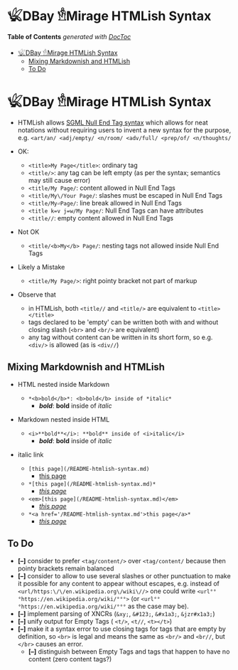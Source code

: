 

# 𓆤DBay 𓁛Mirage HTMLish Syntax



<!-- START doctoc generated TOC please keep comment here to allow auto update -->
<!-- DON'T EDIT THIS SECTION, INSTEAD RE-RUN doctoc TO UPDATE -->
**Table of Contents**  *generated with [DocToc](https://github.com/thlorenz/doctoc)*

- [𓆤DBay 𓁛Mirage HTMLish Syntax](#%F0%93%86%A4dbay-%F0%93%81%9Bmirage-htmlish-syntax)
  - [Mixing Markdownish and HTMLish](#mixing-markdownish-and-htmlish)
  - [To Do](#to-do)

<!-- END doctoc generated TOC please keep comment here to allow auto update -->



# 𓆤DBay 𓁛Mirage HTMLish Syntax


* HTMLish allows [SGML Null End Tag
  syntax](https://en.wikipedia.org/wiki/Standard_Generalized_Markup_Language#NET) which allows for neat
  notations without requiring users to invent a new syntax for the purpose, e.g. `<art/an/ <adj/empty/
  <n/room/ <adv/full/ <prep/of/ <n/thoughts/`

* OK:
  * `<title>My Page</title>`: ordinary tag
  * `<title/>`: any tag can be left empty (as per the syntax; semantics may still cause error)
  * `<title/My Page/`: content allowed in Null End Tags
  * `<title/My\/Your Page/`: slashes must be escaped in Null End Tags
  * `<title/My⏎Page/`: line break allowed in Null End Tags
  * `<title k=v j=w/My Page/`: Null End Tags can have attributes
  * `<title//`: empty content allowed in Null End Tags

* Not OK
  * `<title/<b>My</b> Page/`: nesting tags not allowed inside Null End Tags

* Likely a Mistake
  * `<title/My Page/>`: right pointy bracket not part of markup

* Observe that
  * in HTMLish, both `<title//` and `<title/>` are equivalent to `<title></title>`
  * tags declared to be 'empty' can be written both with and without closing slash (`<br>` and `<br/>` are
    equivalent)
  * any tag without content can be written in its short form, so e.g. `<div/>` is allowed (as is `<div//`)

## Mixing Markdownish and HTMLish

* HTML nested inside Markdown
  * `*<b>bold</b>*: <b>bold</b> inside of *italic*`
    * *<b>bold</b>*: <b>bold</b> inside of *italic*

* Markdown nested inside HTML
  * `<i>**bold**</i>: **bold** inside of <i>italic</i>`
    * <i>**bold**</i>: **bold** inside of <i>italic</i>

* italic link
  * `[this page](/README-htmlish-syntax.md)`
    * [this page](/README-htmlish-syntax.md)
  * `*[this page](/README-htmlish-syntax.md)*`
    * *[this page](/README-htmlish-syntax.md)*
  * `<em>[this page](/README-htmlish-syntax.md)</em>`
    * <em>[this page](/README-htmlish-syntax.md)</em>
  * `*<a href='/README-htmlish-syntax.md'>this page</a>*`
    * *<a href='/README-htmlish-syntax.md'>this page</a>*

## To Do

* **[–]** consider to prefer `<tag/content/>` over `<tag/content/` because then pointy brackets remain
  balanced
* **[–]** consider to allow to use several slashes or other punctuation to make it possible for any content
  to appear without escapes, e.g. instead of `<url/https:\/\/en.wikipedia.org\/wiki\//>` one could write
  `<url°°°https://en.wikipedia.org/wiki/°°°>` (or `<url°°°https://en.wikipedia.org/wiki/°°°` as the case may
  be).
* **[–]** implement parsing of XNCRs (`&xy;`, `&#123;`, `&#x1a3;`, `&jzr#x1a3;`)
* **[–]** unify output for Empty Tags ( `<t/>`, `<t//`, `<t></t>`)
* **[–]** make it a syntax error to use closing tags for tags that are empty by definition, so `<br>` is
  legal and means the same as `<br/>` and `<br//`, but `</br>` causes an error.
  * **[–]** distinguish between Empty Tags and tags that happen to have no content (zero content tags?)



